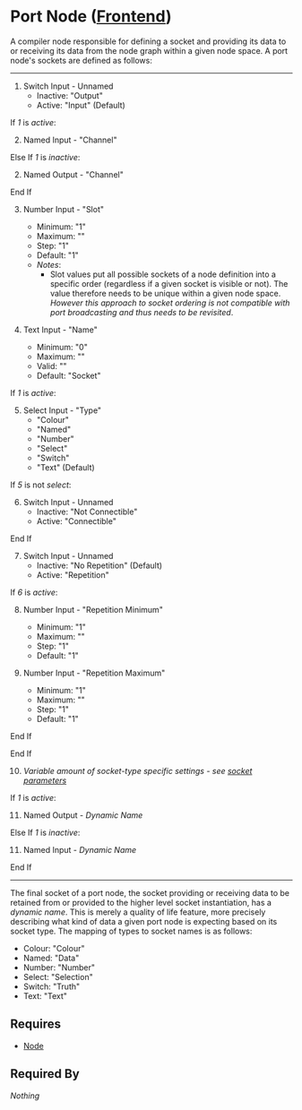 # Port Node ([Frontend](../../frontend.md))

A compiler node responsible for defining a socket and providing its data to or receiving its data from the node graph within a given node space. A port node's sockets are defined as follows:

___

1. Switch Input - Unnamed<br>
    - Inactive: "Output"
    - Active: "Input" (Default)

If *1* is *active*:<br>

2. Named Input - "Channel"

Else If *1* is *inactive*:<br>

2. Named Output - "Channel"

End If

3. Number Input - "Slot"<br>
    - Minimum: "1"
    - Maximum: ""
    - Step: "1"
    - Default: "1"
    - *Notes*:
        - Slot values put all possible sockets of a node definition into a specific order (regardless if a given socket is visible or not). The value therefore needs to be unique within a given node space. *However this approach to socket ordering is not compatible with port broadcasting and thus needs to be revisited*.

4. Text Input - "Name"<br>
    - Minimum: "0"
    - Maximum: ""
    - Valid: ""
    - Default: "Socket"

If *1* is *active*:<br>

5. Select Input - "Type"<br>
    - "Colour"
    - "Named"
    - "Number"
    - "Select"
    - "Switch"
    - "Text" (Default)

If *5* is not *select*:<br>

6. Switch Input - Unnamed<br>
    - Inactive: "Not Connectible"
    - Active: "Connectible"

End If

7. Switch Input - Unnamed<br>
    - Inactive: "No Repetition" (Default)
    - Active: "Repetition"

If *6* is *active*:<br>

8. Number Input - "Repetition Minimum"
    - Minimum: "1"
    - Maximum: ""
    - Step: "1"
    - Default: "1"

9. Number Input - "Repetition Maximum"
    - Minimum: "1"
    - Maximum: ""
    - Step: "1"
    - Default: "1"

End If

End If

10. *Variable amount of socket-type specific settings - see [socket parameters](../socket_parameters.md)*

If *1* is *active*:<br>

11. Named Output - *Dynamic Name*

Else If *1* is *inactive*:<br>

11. Named Input - *Dynamic Name*

End If

___

The final socket of a port node, the socket providing or receiving data to be retained from or provided to the higher level socket instantiation, has a *dynamic name*. This is merely a quality of life feature, more precisely describing what kind of data a given port node is expecting based on its socket type. The mapping of types to socket names is as follows:

- Colour: "Colour"
- Named: "Data"
- Number: "Number"
- Select: "Selection"
- Switch: "Truth"
- Text: "Text"

## Requires

- [Node](../node.md)

## Required By

*Nothing*
